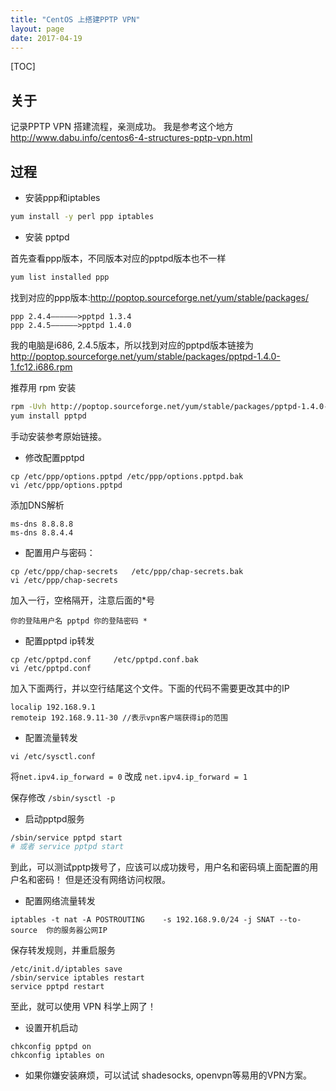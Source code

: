 ```yaml
---
title: "CentOS 上搭建PPTP VPN"
layout: page
date: 2017-04-19
---
```

[TOC]

## 关于
记录PPTP VPN 搭建流程，亲测成功。
我是参考这个地方<http://www.dabu.info/centos6-4-structures-pptp-vpn.html>

## 过程
- 安装ppp和iptables

```bash
yum install -y perl ppp iptables
```

- 安装 pptpd

首先查看ppp版本，不同版本对应的pptpd版本也不一样

```bash
yum list installed ppp
```

找到对应的ppp版本:<http://poptop.sourceforge.net/yum/stable/packages/>

```
ppp 2.4.4——————>pptpd 1.3.4
ppp 2.4.5——————>pptpd 1.4.0
```

我的电脑是i686, 2.4.5版本，所以找到对应的pptpd版本链接为 <http://poptop.sourceforge.net/yum/stable/packages/pptpd-1.4.0-1.fc12.i686.rpm>

推荐用 rpm 安装

```bash
rpm -Uvh http://poptop.sourceforge.net/yum/stable/packages/pptpd-1.4.0-1.fc12.i686.rpm
yum install pptpd
```

手动安装参考原始链接。

- 修改配置pptpd

```
cp /etc/ppp/options.pptpd /etc/ppp/options.pptpd.bak
vi /etc/ppp/options.pptpd
```

添加DNS解析

```
ms-dns 8.8.8.8
ms-dns 8.8.4.4
```

- 配置用户与密码：

```
cp /etc/ppp/chap-secrets   /etc/ppp/chap-secrets.bak
vi /etc/ppp/chap-secrets
```

加入一行，空格隔开，注意后面的*号

```
你的登陆用户名 pptpd 你的登陆密码 *
```

- 配置pptpd ip转发

```
cp /etc/pptpd.conf     /etc/pptpd.conf.bak
vi /etc/pptpd.conf
```

加入下面两行，并以空行结尾这个文件。下面的代码不需要更改其中的IP

```
localip 192.168.9.1
remoteip 192.168.9.11-30 //表示vpn客户端获得ip的范围
```

- 配置流量转发

```
vi /etc/sysctl.conf
```


将`net.ipv4.ip_forward = 0` 改成 `net.ipv4.ip_forward = 1`

保存修改 `/sbin/sysctl -p`

- 启动pptpd服务

```bash
/sbin/service pptpd start
# 或者 service pptpd start
```

到此，可以测试pptp拨号了，应该可以成功拨号，用户名和密码填上面配置的用户名和密码！
但是还没有网络访问权限。

- 配置网络流量转发

```
iptables -t nat -A POSTROUTING    -s 192.168.9.0/24 -j SNAT --to-source  你的服务器公网IP
```

保存转发规则，并重启服务

```
/etc/init.d/iptables save
/sbin/service iptables restart
service pptpd restart
```

至此，就可以使用 VPN 科学上网了！

- 设置开机启动

```
chkconfig pptpd on
chkconfig iptables on
```

- 如果你嫌安装麻烦，可以试试 shadesocks, openvpn等易用的VPN方案。
